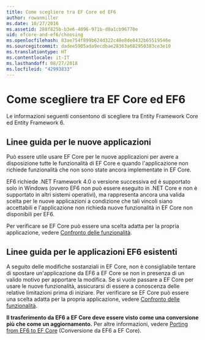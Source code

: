 ```yaml
---
title: Come scegliere tra EF Core ed EF6
author: rowanmiller
ms.date: 10/27/2016
ms.assetid: 288f825b-b3e6-4096-971b-d0a1cb96770e
uid: efcore-and-ef6/choosing
ms.openlocfilehash: 83ae754f899b624d322c48e8de8432b65519546e
ms.sourcegitcommit: dadee5905ada9ecdbae28363a682950383ce3e10
ms.translationtype: HT
ms.contentlocale: it-IT
ms.lasthandoff: 08/27/2018
ms.locfileid: "42993833"
---
```

# <a name="ef-core-and-ef6-which-one-is-right-for-you"></a>Come scegliere tra EF Core ed EF6

Le informazioni seguenti consentono di scegliere tra Entity Framework Core ed Entity Framework 6.

## <a name="guidance-for-new-applications"></a>Linee guida per le nuove applicazioni

Può essere utile usare EF Core per le nuove applicazioni per avere a disposizione tutte le funzionalità di EF Core e quando l'applicazione non richiede funzionalità che non sono state ancora implementate in EF Core.

EF6 richiede .NET Framework 4.0 o versione successiva ed è supportato solo in Windows (ovvero EF6 non può essere eseguito in .NET Core e non è supportato in altri sistemi operativi), ma rappresenta ancora una valida scelta per le nuove applicazioni a condizione che tali vincoli siano accettabili e l'applicazione non richieda nuove funzionalità in EF Core non disponibili per EF6.

Per verificare se EF Core può essere una scelta adatta per la propria applicazione, vedere [Confronto delle funzionalità](features.md).

## <a name="guidance-for-existing-ef6-applications"></a>Linee guida per le applicazioni EF6 esistenti

A seguito delle modifiche sostanziali in EF Core, non è consigliabile tentare di spostare un'applicazione da EF6 a EF Core se non in presenza di un valido motivo per apportare la modifica. Se si vuole passare a EF Core per usare le nuove funzionalità, assicurarsi di essere a conoscenza delle relative limitazioni prima di iniziare. Per verificare se EF Core può essere una scelta adatta per la propria applicazione, vedere [Confronto delle funzionalità](features.md).

**Il trasferimento da EF6 a EF Core deve essere visto come una conversione più che come un aggiornamento.** Per altre informazioni, vedere [Porting from EF6 to EF Core](porting/index.md) (Conversione da EF6 a EF Core).

